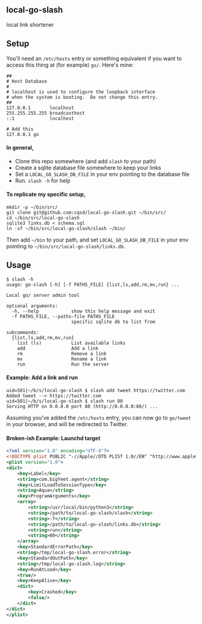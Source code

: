 ## local-go-slash
local link shortener

## Setup
You'll need an `/etc/hosts` entry or something equivalent if you want to
access this thing at (for example) `go/`. Here's mine:

```
##
# Host Database
#
# localhost is used to configure the loopback interface
# when the system is booting.  Do not change this entry.
##
127.0.0.1       localhost
255.255.255.255 broadcasthost
::1             localhost

# Add this
127.0.0.1 go
```

#### In general,
* Clone this repo somewhere (and add `slash` to your path)
* Create a sqlite database file somewhere to keep your links
* Set a `LOCAL_GO_SLASH_DB_FILE` in your env pointing to the database file
* Run. `slash -h` for help

#### To replicate my specific setup,
```
mkdir -p ~/bin/src/
git clone git@github.com:cqsd/local-go-slash.git ~/bin/src/
cd ~/bin/src/local-go-slash
sqlite3 links.db < schema.sql
ln -sf ~/bin/src/local-go-slash/slash ~/bin/
```

Then add `~/bin` to your path, and set `LOCAL_GO_SLASH_DB_FILE` in your env
pointing to `~/bin/src/local-go-slash/links.db`.

## Usage
```
$ slash -h
usage: go-slash [-h] [-f PATHS_FILE] {list,ls,add,rm,mv,run} ...

Local go/ server admin tool

optional arguments:
  -h, --help            show this help message and exit
  -f PATHS_FILE, --paths-file PATHS_FILE
                        specific sqlite db to list from

subcommands:
  {list,ls,add,rm,mv,run}
    list (ls)           List available links
    add                 Add a link
    rm                  Remove a link
    mv                  Rename a link
    run                 Run the server
```

#### Example: Add a link and run
```
uid=501|~/b/s/local-go-slash $ slash add tweet https://twitter.com
Added tweet --> https://twitter.com
uid=501|~/b/s/local-go-slash $ slash run 80
Serving HTTP on 0.0.0.0 port 80 (http://0.0.0.0:80/) ...
```

Assuming you've added the `/etc/hosts` entry, you can now go to `go/tweet`
in your browser, and will be redirected to Twitter.


#### Broken-ish Example: Launchd target
```xml
<?xml version="1.0" encoding="UTF-8"?>
<!DOCTYPE plist PUBLIC "-//Apple//DTD PLIST 1.0//EN" "http://www.apple.com/DTDs/PropertyList-1.0.dtd">
<plist version="1.0">
<dict>
    <key>Label</key>
    <string>com.bigYeet.agent</string>
    <key>LimitLoadToSessionType</key>
    <string>Aqua</string>
    <key>ProgramArguments</key>
    <array>
        <string>/usr/local/bin/python3</string>
        <string>/path/to/local-go-slash/slash</string>
        <string>-f</string>
        <string>/path/to/local-go-slash/links.db</string>
        <string>run</string>
        <string>80</string>
    </array>
    <key>StandardErrorPath</key>
    <string>/tmp/local-go-slash.error</string>
    <key>StandardOutPath</key>
    <string>/tmp/local-go-slash.log</string>
    <key>RunAtLoad</key>
    <true/>
    <key>KeepAlive</key>
    <dict>
        <key>Crashed</key>
        <false/>
    </dict>
</dict>
</plist>
```
